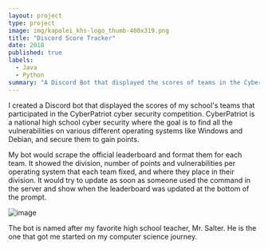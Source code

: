 ```yaml
---
layout: project
type: project
image: img/kapolei_khs-logo_thumb-400x319.png
title: "Discord Score Tracker"
date: 2018
published: true
labels:
  - Java
  - Python
summary: "A Discord Bot that displayed the scores of teams in the CyberPatriot cyber security competition."
---
```


I created a Discord bot that displayed the scores of my school's teams that participated in the CyberPatriot cyber security competition. CyberPatriot is a national high school cyber security where the goal is to find all the vulnerabilities on various different operating systems like Windows and Debian, and secure them to gain points. 

My bot would scrape the official leaderboard and format them for each team. It showed the division, number of points and vulnerabilities per operating system that each team fixed, and where they place in their division. It would try to update as soon as someone used the command in the server and show when the leaderboard was updated at the bottom of the prompt.

![image](https://github.com/bfd2/bfd2.github.io/assets/143555858/3736ca3e-9cf8-4a64-9dfc-97607cbe6013)

The bot is named after my favorite high school teacher, Mr. Salter. He is the one that got me started on my computer science journey.